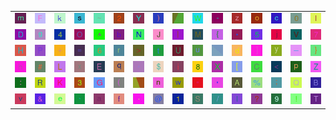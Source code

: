 <table>
<tr>
<td><img src="6D.gif"></td>
<td><img src="46.gif"></td>
<td><img src="6B.gif"></td>
<td><img src="73.gif"></td>
<td><img src="7E.gif"></td>
<td><img src="32.gif"></td>
<td><img src="59.gif"></td>
<td><img src="29.gif"></td>
<td><img src="gr3.gif"></td>
<td><img src="57.gif"></td>
<td><img src="2D.gif"></td>
<td><img src="7A.gif"></td>
<td><img src="6F.gif"></td>
<td><img src="63.gif"></td>
<td><img src="30.gif"></td>
<td><img src="6C.gif"></td>
</tr>
<tr>
<td><img src="44.gif"></td>
<td><img src="67.gif"></td>
<td><img src="34.gif"></td>
<td><img src="4F.gif"></td>
<td><img src="5E.gif"></td>
<td><img src="62.gif"></td>
<td><img src="4E.gif"></td>
<td><img src="4A.gif"></td>
<td><img src="7C.gif"></td>
<td><img src="4D.gif"></td>
<td><img src="7B.gif"></td>
<td><img src="2A.gif"></td>
<td><img src="35.gif"></td>
<td><img src="6A.gif"></td>
<td><img src="56.gif"></td>
<td><img src="37.gif"></td>
</tr>
<tr>
<td><img src="48.gif"></td>
<td><img src="50.gif"></td>
<td><img src="2B.gif"></td>
<td><img src="3D.gif"></td>
<td><img src="36.gif"></td>
<td><img src="72.gif"></td>
<td><img src="3E.gif"></td>
<td><img src="74.gif"></td>
<td><img src="55.gif"></td>
<td><img src="75.gif"></td>
<td><img src="gr1.gif"></td>
<td><img src="64.gif"></td>
<td><img src="5D.gif"></td>
<td><img src="79.gif"></td>
<td><img src="5F.gif"></td>
<td><img src="7D.gif"></td>
</tr>
<tr>
<td><img src="68.gif"></td>
<td><img src="23.gif"></td>
<td><img src="4C.gif"></td>
<td><img src="78.gif"></td>
<td><img src="45.gif"></td>
<td><img src="71.gif"></td>
<td><img src="2C.gif"></td>
<td><img src="24.gif"></td>
<td><img src="69.gif"></td>
<td><img src="38.gif"></td>
<td><img src="58.gif"></td>
<td><img src="5B.gif"></td>
<td><img src="43.gif"></td>
<td><img src="3C.gif"></td>
<td><img src="70.gif"></td>
<td><img src="5A.gif"></td>
</tr>
<tr>
<td><img src="3A.gif"></td>
<td><img src="52.gif"></td>
<td><img src="4B.gif"></td>
<td><img src="33.gif"></td>
<td><img src="47.gif"></td>
<td><img src="28.gif"></td>
<td><img src="gr2.gif"></td>
<td><img src="6E.gif"></td>
<td><img src="77.gif"></td>
<td><img src="22.gif"></td>
<td><img src="27.gif"></td>
<td><img src="41.gif"></td>
<td><img src="25.gif"></td>
<td><img src="3B.gif"></td>
<td><img src="51.gif"></td>
<td><img src="42.gif"></td>
</tr>
<tr>
<td><img src="76.gif"></td>
<td><img src="26.gif"></td>
<td><img src="65.gif"></td>
<td><img src="60.gif"></td>
<td><img src="61.gif"></td>
<td><img src="66.gif"></td>
<td><img src="2E.gif"></td>
<td><img src="40.gif"></td>
<td><img src="31.gif"></td>
<td><img src="53.gif"></td>
<td><img src="2F.gif"></td>
<td><img src="49.gif"></td>
<td><img src="3F.gif"></td>
<td><img src="39.gif"></td>
<td><img src="21.gif"></td>
<td><img src="54.gif"></td>
</tr>
</table>
